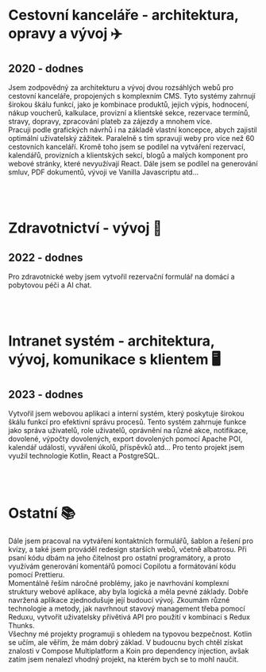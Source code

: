 <br />

# Cestovní kanceláře - architektura, opravy a vývoj ✈️
## 2020 - dodnes
Jsem zodpovědný za architekturu a vývoj dvou rozsáhlých webů pro cestovní kanceláře, propojených s komplexním CMS. Tyto systémy zahrnují širokou škálu funkcí, jako je kombinace produktů, jejich výpis, hodnocení, nákup voucherů, kalkulace, provizní a klientské sekce, rezervace termínů, stravy, dopravy, zpracování plateb za zájezdy a mnohem více. <br/>
Pracuji podle grafických návrhů i na základě vlastní koncepce, abych zajistil optimální uživatelský zážitek. Paralelně s tím spravuji weby pro více než 60 cestovních kanceláří.
Kromě toho jsem se podílel na vytváření rezervací, kalendářů, provizních a klientských sekcí, blogů a malých komponent pro webové stránky, které nevyužívají React. Dále jsem se podílel na generování smluv, PDF dokumentů, vývoji ve Vanilla Javascriptu atd...

<br />
<br />

# Zdravotnictví - vývoj 💉
## 2022 - dodnes
Pro zdravotnické weby jsem vytvořil rezervační formulář na domácí a pobytovou péči a AI chat.

<br />
<br />

# Intranet systém - architektura, vývoj, komunikace s klientem 🖥️
## 2023 - dodnes
Vytvořil jsem webovou aplikaci a interní systém, který poskytuje širokou škálu funkcí pro efektivní správu procesů. Tento systém zahrnuje funkce jako správa uživatelů, role uživatelů, oprávnění na různé akce, notifikace, dovolené, výpočty dovolených, export dovolených pomocí Apache POI, kalendář událostí, vyváření úkolů, příspěvků atd...
Pro tento projekt jsem využil technologie Kotlin, React a PostgreSQL.

<br />
<br />

# Ostatní 📚
Dále jsem pracoval na vytváření kontaktních formulářů, šablon a řešení pro kvízy, a také jsem prováděl redesign starších webů, včetně albatrosu. Při psaní kódu dbám na jeho čitelnost pro ostatní programátory, a proto využívám generování komentářů pomocí Copilotu a formátování kódu pomocí Prettieru. <br/>
Momentálně řeším náročné problémy, jako je navrhování komplexní struktury webové aplikace, aby byla logická a měla pevné základy. Dobře navržená aplikace zjednodušuje její budoucí vývoj. Zkoumám různé technologie a metody, jak navrhnout stavový management třeba pomocí Reduxu, vytvořit uživatelsky přívětivá API pro použití v kombinaci s Redux Thunks. <br/>
Všechny mé projekty programuji s ohledem na typovou bezpečnost.
Kotlin se učím, ale věřím, že mám dobrý základ. V budoucnu bych chtěl získat znalosti v Compose Multiplatform a Koin pro dependency injection, avšak zatím jsem nenalezl vhodný projekt, na kterém bych se to mohl naučit.
